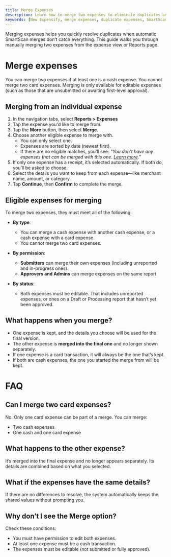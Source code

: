 ```yaml
---
title: Merge Expenses
description: Learn how to merge two expenses to eliminate duplicates and simplify your reports.
keywords: [New Expensify, merge expenses, duplicate expenses, SmartScan, manual merge, combine expenses]
---
```



Merging expenses helps you quickly resolve duplicates when automatic SmartScan merges don’t catch everything. This guide walks you through manually merging two expenses from the expense view or Reports page.

# Merge expenses

You can merge two expenses if at least one is a cash expense. You cannot merge two card expenses. Merging is only available for editable expenses (such as those that are unsubmitted or awaiting first-level approval).

## Merging from an individual expense

1. In the navigation tabs, select **Reports > Expenses**
2. Tap the expense you'd like to merge from.
3. Tap the **More** button, then select **Merge**.
4. Choose another eligible expense to merge with.
   - You can only select one.
   - Expenses are sorted by date (newest first).
   - If there are no eligible matches, you'll see:
     *"You don’t have any expenses that can be merged with this one. [Learn more](#eligible-expenses)."*
5. If only one expense has a receipt, it’s selected automatically. If both do, you’ll be asked to choose.
6. Select the details you want to keep from each expense—like merchant name, amount, or category.
7. Tap **Continue**, then **Confirm** to complete the merge.

## Eligible expenses for merging

To merge two expenses, they must meet all of the following:

- **By type**:
  - You can merge a cash expense with another cash expense, or a cash expense with a card expense.
  - You cannot merge two card expenses.

- **By permission**:
  - **Submitters** can merge their own expenses (including unreported and in-progress ones).
  - **Approvers and Admins** can merge expenses on the same report

- **By status**:
  - Both expenses must be editable. That includes unreported expenses, or ones on a Draft or Processing report that hasn’t yet been approved.

## What happens when you merge?

- One expense is kept, and the details you choose will be used for the final version.
- The other expense is **merged into the final one** and no longer shown separately.
- If one expense is a card transaction, it will always be the one that’s kept.
- If both are cash expenses, the one you started the merge from will be kept.

# FAQ

## Can I merge two card expenses?

No. Only one card expense can be part of a merge. You can merge:
- Two cash expenses
- One cash and one card expense

## What happens to the other expense?

It’s merged into the final expense and no longer appears separately. Its details are combined based on what you selected.

## What if the expenses have the same details?

If there are no differences to resolve, the system automatically keeps the shared values without prompting you.

## Why don’t I see the Merge option?

Check these conditions:
- You must have permission to edit both expenses.
- At least one expense must be a cash transaction.
- The expenses must be editable (not submitted or fully approved).

